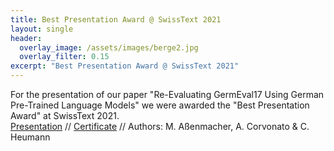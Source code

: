 ```yaml
---
title: Best Presentation Award @ SwissText 2021
layout: single
header:
  overlay_image: /assets/images/berge2.jpg
  overlay_filter: 0.15
excerpt: "Best Presentation Award @ SwissText 2021"
---
```


For the presentation of our paper "Re-Evaluating GermEval17 Using German Pre-Trained Language Models" we were awarded the "Best Presentation Award" at SwissText 2021.  
[Presentation](https://www.youtube.com/watch?v=DwhM3HL9U2I) // [Certificate](https://www.misoda.statistik.uni-muenchen.de/forschung/award-swisstext.pdf) // Authors: M. Aßenmacher, A. Corvonato & C. Heumann

